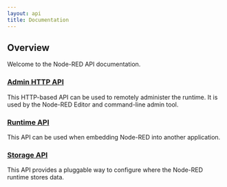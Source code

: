 ```yaml
---
layout: api
title: Documentation
---
```

## Overview

Welcome to the Node-RED API documentation.

### [Admin HTTP API](admin)

This HTTP-based API can be used to remotely administer the runtime. It is used
by the Node-RED Editor and command-line admin tool.

### [Runtime API](runtime)

This API can be used when embedding Node-RED into another application.

### [Storage API](storage)

This API provides a pluggable way to configure where the Node-RED runtime stores
data.
